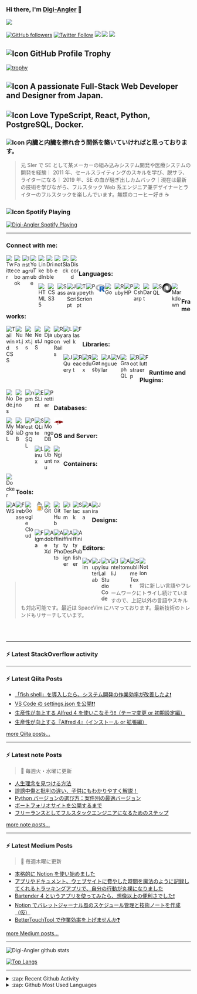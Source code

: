 ### Hi there, I'm [Digi-Angler](https://note.com/digiangler777) 👋

[<img src="https://github.com/digiangler/digiangler/blob/master/assets/img/2021_twitter-banner-02-04.png" />](https://github.com/digiangler)

[![GitHub followers](https://img.shields.io/github/followers/digiangler?style=for-the-badge)](https://github.com/digiangler)
[![Twitter Follow](https://img.shields.io/twitter/follow/digiangler?color=1DA1F2&logo=Twitter&style=for-the-badge)](https://twitter.com/intent/follow?original_referer=https%3A%2F%2Fgithub.com%2Fdigiangler&screen_name=digiangler)
[<img src="https://img.shields.io/badge/medium-%2312100E.svg?&style=for-the-badge&logo=medium&logoColor=white" />](https://medium.com/@digiangler)
[<img src="https://img.shields.io/badge/slack-%234A154B.svg?&style=for-the-badge&logo=slack&logoColor=white" />][slack]
[<img src="https://img.shields.io/badge/discord-%237289DA.svg?&style=for-the-badge&logo=discord&logoColor=white" />][discord]

## <img alt="Icon" width="26px" src="https://cdn.icon-icons.com/icons2/1358/PNG/512/if-advantage-quality-1034364_88845.png" /> GitHub Profile Trophy

[![trophy](https://github-profile-trophy.vercel.app/?username=digiangler&theme=radical)](https://github.com/ryo-ma/github-profile-trophy)

## <img alt="Icon" width="26px" src="https://cdn.icon-icons.com/icons2/966/PNG/128/News_icon-icons.com_74697.png" /> A passionate Full-Stack Web Developer and Designer from Japan.

## <img alt="Icon" width="26px" src="https://cdn.icon-icons.com/icons2/966/PNG/128/ERP_icon-icons.com_74692.png" /> Love TypeScript, React, Python, PostgreSQL, Docker.

### <img alt="Icon" width="26px" src="https://cdn.icon-icons.com/icons2/966/PNG/128/ManageUsers_icon-icons.com_74696.png" /> 内臓と内臓を擦れ合う関係を築いていければと思っております。

> 元 SIer で SE として某メーカーの組み込みシステム開発や医療システムの開発を経験｜ 2011 年、セールスライティングのスキルを学び、脱サラ、ライターになる｜ 2019 年、SE の血が騒ぎ出しカムバック｜現在は最新の技術を学びながら、フルスタック Web 系エンジニア兼デザイナーとライターのフルスタックを楽しんでいます。無類のコーヒー好き ☕️
> <br />

### <img alt="Icon" width="26px" src="https://cdn.icon-icons.com/icons2/3053/PNG/512/spotify_alt_macos_bigsur_icon_189704.png" /> Spotify Playing

[<img src="https://spotify-now-playing-seven.vercel.app/api/spotify-playing" alt="Digi-Angler Spotify Playing" width="350" />](https://open.spotify.com/user/7zkt2748z5boqwalbplgbmnbx)

---

### Connect with me:

[<img align="left" alt="Twitter" width="22px" src="https://cdn.icon-icons.com/icons2/836/PNG/512/Twitter_icon-icons.com_66803.png" />][twitter]

[<img align="left" alt="Facebook" width="22px" src="https://cdn.icon-icons.com/icons2/836/PNG/512/Facebook_icon-icons.com_66805.png" />][facebook]

[<img align="left" alt="Instagram" width="22px" src="https://cdn.icon-icons.com/icons2/2699/PNG/512/instagram_logo_icon_168715.png" />][instagram]

[<img align="left" alt="YouTube" width="22px" src="https://cdn.icon-icons.com/icons2/836/PNG/512/Youtube_icon-icons.com_66802.png" />][youtube]

[<img align="left" alt="LinkedIn" width="22px" src="https://cdn.icon-icons.com/icons2/2037/PNG/512/in_linked_linkedin_media_social_icon_124259.png" />][linkedin]

[<img align="left" alt="Dribbble" width="22px" src="https://cdn.icon-icons.com/icons2/1584/PNG/512/3721682-dribbble_108057.png" />][dribbble]

[<img align="left" alt="note" width="22px" src="https://d2l930y2yx77uc.cloudfront.net/assets/default/default_note_logo-100a27d592505c50c29b032c0554570c955f312b8937727c8777fd87b3068c71.png" />][note]

[<img align="left" alt="Slack" width="22px" src="https://cdn.icon-icons.com/icons2/2108/PNG/512/slack_icon_130829.png" />][slack]

[<img align="left" alt="Discord" width="22px" src="https://cdn.icon-icons.com/icons2/3053/PNG/512/discord_alt_macos_bigsur_icon_190236.png" />][discord]

<br />

### Languages:

[<img align="left" alt="HTML5" width="26px" src="https://cdn.icon-icons.com/icons2/2415/PNG/512/html_original_wordmark_logo_icon_146478.png" />][html5]

[<img align="left" alt="CSS3" width="26px" src="https://cdn.icon-icons.com/icons2/2415/PNG/512/css_original_wordmark_logo_icon_146576.png" />][css3]

[<img align="left" alt="Sass" width="26px" src="https://cdn.icon-icons.com/icons2/2415/PNG/512/sass_original_logo_icon_146350.png" />][sass]

[<img align="left" alt="JavaScript" width="26px" src="https://cdn.icon-icons.com/icons2/2415/PNG/512/javascript_original_logo_icon_146455.png" />][javascript]

[<img align="left" alt="TypeScript" width="26px" src="https://cdn.icon-icons.com/icons2/2415/PNG/512/typescript_plain_logo_icon_146316.png" />][typescript]

[<img align="left" alt="Python" width="26px" src="https://cdn.icon-icons.com/icons2/2415/PNG/512/python_original_logo_icon_146381.png" />][python]

[<img align="left" alt="R" width="26px" src="https://raw.githubusercontent.com/github/explore/80688e429a7d4ef2fca1e82350fe8e3517d3494d/topics/r/r.png" />][r]

[<img align="left" alt="Go" width="26px" src="https://cdn.icon-icons.com/icons2/2699/PNG/512/golang_logo_icon_171073.png" />][go]

[<img align="left" alt="Ruby" width="26px" src="https://cdn.icon-icons.com/icons2/2107/PNG/512/file_type_ruby_icon_130186.png" />][ruby]

[<img align="left" alt="PHP" width="26px" src="https://cdn.icon-icons.com/icons2/2107/PNG/512/file_type_php_icon_130266.png" />][php]

[<img align="left" alt="Csharp" width="26px" src="https://cdn.icon-icons.com/icons2/2415/PNG/512/csharp_original_logo_icon_146578.png" />][csharp]

[<img align="left" alt="Dart" width="26px" src="https://cdn.icon-icons.com/icons2/2107/PNG/512/file_type_ng_component_dart_icon_130352.png" />][dart]

[<img align="left" alt="SQL" width="26px" src="https://cdn.icon-icons.com/icons2/9/PNG/256/sql_racer_gamedatabase_sql_1526.png" />][sql]

[<img align="left" alt="JSON" width="26px" src="https://raw.githubusercontent.com/github/explore/80688e429a7d4ef2fca1e82350fe8e3517d3494d/topics/json/json.png" />][json]

[<img align="left" alt="Markdown" width="26px" src="https://img.icons8.com/ios-filled/50/000000/markdown.png" />][markdown]

<br />

### Frameworks:

[<img align="left" alt="Tailwind CSS" width="26px" src="https://cdn.icon-icons.com/icons2/2107/PNG/512/file_type_tailwind_icon_130128.png" />][tailwindcss]

[<img align="left" alt="Nuxt.js" width="26px" src="https://cdn.icon-icons.com/icons2/2107/PNG/512/file_type_nuxt_icon_130293.png" />][nuxtjs]

[<img align="left" alt="Next.js" width="26px" src="https://cdn.icon-icons.com/icons2/2389/PNG/512/next_js_logo_icon_145038.png" />][nextjs]

[<img align="left" alt="NestJS" width="26px" src="https://cdn.icon-icons.com/icons2/2699/PNG/512/nestjs_logo_icon_168087.png" />][nestjs]

[<img align="left" alt="Django" width="26px" src="https://cdn.icon-icons.com/icons2/2107/PNG/512/file_type_django_icon_130645.png" />][django]

[<img align="left" alt="Ruby on Rails" width="26px" src="https://cdn.icon-icons.com/icons2/2415/PNG/512/rails_plain_wordmark_logo_icon_146377.png" />][rails]

[<img align="left" alt="Laravel" width="26px" src="https://cdn.icon-icons.com/icons2/2699/PNG/512/laravel_logo_icon_168331.png" />][laravel]

[<img align="left" alt="Flask" width="26px" src="https://cdn.icon-icons.com/icons2/2699/PNG/512/pocoo_flask_logo_icon_168045.png" />][flask]

<br />

### Libraries:

[<img align="left" alt="JQuery" width="26px" src="https://cdn.icon-icons.com/icons2/2415/PNG/512/jquery_plain_logo_icon_146444.png" />][jquery]

[<img align="left" alt="React" width="26px" src="https://cdn.icon-icons.com/icons2/2415/PNG/512/react_original_logo_icon_146374.png" />][react]

[<img align="left" alt="Redux" width="26px" src="https://cdn.icon-icons.com/icons2/2415/PNG/512/redux_original_logo_icon_146365.png" />][redux]

[<img align="left" alt="Gatsby" width="26px" src="https://img.icons8.com/color/48/000000/gatsbyjs.png" />][gatsby]

[<img align="left" alt="Angular" width="26px" src="https://cdn.icon-icons.com/icons2/2699/PNG/512/angular_logo_icon_169595.png" />][angular]

[<img align="left" alt="Vue" width="26px" src="https://cdn.icon-icons.com/icons2/2107/PNG/512/file_type_vue_icon_130078.png" />][vue]

[<img align="left" alt="GraphQL" width="26px" src="https://cdn.icon-icons.com/icons2/2107/PNG/512/file_type_graphql_icon_130564.png" />][graphql]

[<img align="left" alt="Bootstrap" width="26px" src="https://cdn.icon-icons.com/icons2/2415/PNG/512/bootstrap_plain_logo_icon_146619.png" />][bootstrap]

[<img align="left" alt="Flutter" width="26px" src="https://cdn.icon-icons.com/icons2/2107/PNG/512/file_type_flutter_icon_130599.png" />][flutter]

<br />

### Runtime and Plugins:

[<img align="left" alt="Node.js" width="26px" src="https://cdn.icon-icons.com/icons2/2415/PNG/512/nodejs_original_wordmark_logo_icon_146412.png" />][node]

[<img align="left" alt="Deno" width="26px" src="https://cdn.icon-icons.com/icons2/2389/PNG/512/deno_logo_icon_145346.png" />][deno]

[<img align="left" alt="npm" width="26px" src="https://cdn.icon-icons.com/icons2/2415/PNG/512/npm_original_wordmark_logo_icon_146402.png" />][npm]

[<img align="left" alt="ESLint" width="26px" src="https://cdn.icon-icons.com/icons2/2107/PNG/512/file_type_eslint_icon_130613.png" />][eslint]

[<img align="left" alt="Prettier" width="26px" src="https://cdn.icon-icons.com/icons2/2107/PNG/512/file_type_prettier_icon_130235.png" />][prettier]

<br />

### Databases:

[<img align="left" alt="MySQL" width="26px" src="https://cdn.icon-icons.com/icons2/2415/PNG/512/mysql_original_wordmark_logo_icon_146417.png" />][mysql]

[<img align="left" alt="MariaDB" width="26px" src="https://cdn.icon-icons.com/icons2/2699/PNG/512/mariadb_logo_icon_168996.png" />][mariadb]

[<img align="left" alt="PostgreSQL" width="26px" src="https://cdn.icon-icons.com/icons2/2415/PNG/512/postgresql_plain_wordmark_logo_icon_146390.png" />][postgresql]

[<img align="left" alt="SQLite" width="26px" src="https://cdn.icon-icons.com/icons2/2699/PNG/512/sqlite_logo_icon_170706.png" />][sqlite]

[<img align="left" alt="MongoDB" width="26px" src="https://cdn.icon-icons.com/icons2/2415/PNG/512/mongodb_original_wordmark_logo_icon_146425.png" />][mongodb]

[<img align="left" alt="Mongoose" width="26px" src="https://raw.githubusercontent.com/github/explore/80688e429a7d4ef2fca1e82350fe8e3517d3494d/topics/mongoose/mongoose.png" />][mongoose]

<br />

### OS and Server:

[<img align="left" alt="Linux" width="26px" src="https://cdn.icon-icons.com/icons2/1159/PNG/256/linux_81610.png" />][linux]

[<img align="left" alt="Ubuntu" width="26px" src="https://cdn.icon-icons.com/icons2/70/PNG/512/ubuntu_14143.png" />][ubuntu]

[<img align="left" alt="Nginx" width="26px" src="https://cdn.icon-icons.com/icons2/2699/PNG/512/nginx_logo_icon_169915.png" />][nginx]

<br />

### Containers:

[<img align="left" alt="Docker" width="26px" src="https://cdn.icon-icons.com/icons2/2415/PNG/512/docker_original_wordmark_logo_icon_146557.png" />][docker]

<br />

### Tools:

[<img align="left" alt="AWS" width="26px" src="https://cdn.icon-icons.com/icons2/122/PNG/512/aws_socialnetwork_19992.png" />][aws]

[<img align="left" alt="Firebase" width="26px" src="https://cdn.icon-icons.com/icons2/2107/PNG/512/file_type_firebase_icon_130606.png" />][firebase]

[<img align="left" alt="Google Cloud" width="26px" src="https://cdn.icon-icons.com/icons2/2699/PNG/512/google_cloud_logo_icon_171058.png" />][googlecloud]

[<img align="left" alt="Homebrew" width="26px" src="https://raw.githubusercontent.com/github/explore/80688e429a7d4ef2fca1e82350fe8e3517d3494d/topics/homebrew/homebrew.png" />][homebrew]

[<img align="left" alt="Git" width="26px" src="https://cdn.icon-icons.com/icons2/2415/PNG/512/git_original_wordmark_logo_icon_146510.png" />][git]

[<img align="left" alt="GitHub" width="26px" src="https://cdn.icon-icons.com/icons2/2699/PNG/512/github_logo_icon_169115.png" />][github]

[<img align="left" alt="iTerm" width="26px" src="https://cdn.icon-icons.com/icons2/2667/PNG/512/iterm_terminal_icon_161274.png" />][iterm]

[<img align="left" alt="Slack" width="26px" src="https://cdn.icon-icons.com/icons2/3053/PNG/512/slack_macos_bigsur_icon_189725.png" />][slack]

[<img align="left" alt="Asana" width="26px" src="https://cdn.icon-icons.com/icons2/2699/PNG/512/asana_logo_icon_167830.png" />][asana]

[<img align="left" alt="Jira" width="26px" src="https://cdn.icon-icons.com/icons2/2699/PNG/512/atlassian_jira_logo_icon_170511.png" />][jira]

<br />

### Designs:

[<img align="left" alt="Figma" width="26px" src="https://cdn.icon-icons.com/icons2/3053/PNG/512/figma_macos_bigsur_icon_190183.png" />][figma]

[<img align="left" alt="Adobe Xd" width="26px" src="https://cdn.icon-icons.com/icons2/3053/PNG/512/adobe_xd_macos_bigsur_icon_190424.png" />][figma]

[<img align="left" alt="Affinity Photo" width="26px" src="https://cdn.icon-icons.com/icons2/3053/PNG/512/affinity_photo_macos_bigsur_icon_190421.png" />][affinityphoto]

[<img align="left" alt="Affinity Designer" width="26px" src="https://cdn.icon-icons.com/icons2/3053/PNG/512/affinity_designer_macos_bigsur_icon_189486.png" />][affinitydesigner]

[<img align="left" alt="Affinity Publisher" width="26px" src="https://cdn.icon-icons.com/icons2/3053/PNG/512/affinity_publisher_macos_bigsur_icon_190419.png" />][affinitypublisher]

<br />

### Editors:

[<img align="left" alt="Vim" width="26px" src="https://cdn.icon-icons.com/icons2/2415/PNG/512/vim_original_logo_icon_146312.png" />][vim]

[<img align="left" alt="JupyterLab" width="26px" src="https://cdn.icon-icons.com/icons2/2107/PNG/512/file_type_jupyter_icon_130494.png" />][jupyter]

[<img align="left" alt="Visual Studio Code" width="26px" src="https://cdn.icon-icons.com/icons2/3053/PNG/512/microsoft_visual_studio_code_alt_macos_bigsur_icon_189951.png" />][vscode]

[<img align="left" alt="IntelliJ" width="26px" src="https://cdn.icon-icons.com/icons2/3053/PNG/512/intellij_macos_bigsur_icon_190061.png" />][intellij]

[<img align="left" alt="Atom" width="26px" src="https://cdn.icon-icons.com/icons2/1495/PNG/512/atom_103345.png" />][atom]

[<img align="left" alt="Sublime Text" width="26px" src="https://cdn.icon-icons.com/icons2/3053/PNG/512/sublime_text_macos_bigsur_icon_189685.png" />][sublimetext]

[<img align="left" alt="Notion" width="26px" src="https://cdn.icon-icons.com/icons2/3053/PNG/512/notion_alt_macos_bigsur_icon_189899.png" />][notion]

<br />
<br />
<br />

> 常に新しい言語やフレームワークにトライし続けていますので、上記以外の言語やスキルも対応可能です。最近は SpaceVim にハマっております。最新技術のトレンドもリサーチしています。

<br />
<br />

---

### :zap: Latest StackOverflow activity

<!-- STACKOVERFLOW:START -->
<!-- STACKOVERFLOW:END -->

---

### :zap: Latest Qiita Posts

<!-- QIITA:START -->
- [「fish shell」を導入したら、システム開発の作業効率が改善したよ❗](https://qiita.com/digiangler/items/d961f208044913f16416)
- [VS Code の settings.json を公開❗❗](https://qiita.com/digiangler/items/48c7a1aa007f74f589b9)
- [生産性が向上する Alfred 4 を使いこなそう❗（テーマ変更 or 初期設定編）](https://qiita.com/digiangler/items/5623709e66676ea98e88)
- [生産性が向上する『Alfred 4』（インストール or 拡張編）](https://qiita.com/digiangler/items/17febe259dd6efbcd608)
<!-- QIITA:END -->

[more Qiita posts...](https://qiita.com/digiangler)

---

### :zap: Latest note Posts

> 📌 毎週火・水曜に更新

<!-- NOTE:START -->
- [人生理念を見つける方法](https://note.com/digiangler777/n/n26435a97262a)
- [誹謗中傷と批判の違い、子供にもわかりやすく解説！](https://note.com/digiangler777/n/n7726b7b9a462)
- [Python バージョンの選び方：案件別の最適バージョン](https://note.com/digiangler777/n/ndb75785e2548)
- [ポートフォリオサイトを公開するまで](https://note.com/digiangler777/n/n97e4969a634a)
- [フリーランスとしてフルスタックエンジニアになるためのステップ](https://note.com/digiangler777/n/n031200d891b5)
<!-- NOTE:END -->

[more note posts...](https://note.com/digiangler777)

---

### :zap: Latest Medium Posts

> 📌 毎週木曜に更新

<!-- MEDIUM:START -->
- [本格的に Notion を使い始めました](https://digiangler.medium.com/%E6%9C%AC%E6%A0%BC%E7%9A%84%E3%81%AB-notion-%E3%82%92%E4%BD%BF%E3%81%84%E5%A7%8B%E3%82%81%E3%81%BE%E3%81%97%E3%81%9F-7300be0ce79?source=rss-4f4f58d46ad9------2)
- [アプリやドキュメント、ウェブサイトに費やした時間を魔法のように記録してくれるトラッキングアプリで、自分の行動が丸裸になりました](https://digiangler.medium.com/%E3%82%A2%E3%83%97%E3%83%AA%E3%82%84%E3%83%89%E3%82%AD%E3%83%A5%E3%83%A1%E3%83%B3%E3%83%88-%E3%82%A6%E3%82%A7%E3%83%96%E3%82%B5%E3%82%A4%E3%83%88%E3%81%AB%E8%B2%BB%E3%82%84%E3%81%97%E3%81%9F%E6%99%82%E9%96%93%E3%82%92%E9%AD%94%E6%B3%95%E3%81%AE%E3%82%88%E3%81%86%E3%81%AB%E8%A8%98%E9%8C%B2%E3%81%97%E3%81%A6%E3%81%8F%E3%82%8C%E3%82%8B%E3%83%88%E3%83%A9%E3%83%83%E3%82%AD%E3%83%B3%E3%82%B0%E3%82%A2%E3%83%97%E3%83%AA%E3%81%A7-%E8%87%AA%E5%88%86%E3%81%AE%E8%A1%8C%E5%8B%95%E3%81%8C%E4%B8%B8%E8%A3%B8%E3%81%AB%E3%81%AA%E3%82%8A%E3%81%BE%E3%81%97%E3%81%9F-ca51d2d6761f?source=rss-4f4f58d46ad9------2)
- [Bartender 4 というアプリを使ってみたら、想像以上の便利さでした❗](https://digiangler.medium.com/bartender-4-%E3%81%A8%E3%81%84%E3%81%86%E3%82%A2%E3%83%97%E3%83%AA%E3%82%92%E4%BD%BF%E3%81%A3%E3%81%A6%E3%81%BF%E3%81%9F%E3%82%89-%E6%83%B3%E5%83%8F%E4%BB%A5%E4%B8%8A%E3%81%AE%E4%BE%BF%E5%88%A9%E3%81%95%E3%81%A7%E3%81%97%E3%81%9F-85207fe07543?source=rss-4f4f58d46ad9------2)
- [Notion でバレットジャーナル風のスケジュール管理と技術ノートを作成（仮）](https://digiangler.medium.com/notion-%E3%81%A7%E3%83%90%E3%83%AC%E3%83%83%E3%83%88%E3%82%B8%E3%83%A3%E3%83%BC%E3%83%8A%E3%83%AB%E9%A2%A8%E3%81%AE%E3%82%B9%E3%82%B1%E3%82%B8%E3%83%A5%E3%83%BC%E3%83%AB%E7%AE%A1%E7%90%86%E3%81%A8%E6%8A%80%E8%A1%93%E3%83%8E%E3%83%BC%E3%83%88%E3%82%92%E4%BD%9C%E6%88%90-%E4%BB%AE-1b43a6a4f751?source=rss-4f4f58d46ad9------2)
- [BetterTouchTool で作業効率を上げませんか❓](https://digiangler.medium.com/bettertouchtool-%E3%81%A7%E4%BD%9C%E6%A5%AD%E5%8A%B9%E7%8E%87%E3%82%92%E4%B8%8A%E3%81%92%E3%81%BE%E3%81%9B%E3%82%93%E3%81%8B-3e928a4cfedc?source=rss-4f4f58d46ad9------2)
<!-- MEDIUM:END -->

[more Medium posts...](https://medium.com/@digiangler)

---

![Digi-Angler github stats](https://github-readme-stats.digiangler.vercel.app/api?username=digiangler&show_icons=true&theme=dracula)

[![Top Langs](https://github-readme-stats.digiangler.vercel.app/api/top-langs/?username=digiangler&show_icons=true&theme=dracula)](https://github.com/anuraghazra/github-readme-stats)

---

<details>
  <summary>:zap: Recent Github Activity</summary>
<!--START_SECTION:activity-->
<!--END_SECTION:activity-->
</details>

<details>
  <summary>:zap: Github Most Used Languages</summary>

[![Top Langs](https://github-readme-stats.digiangler.vercel.app/api/top-langs/?username=anuraghazra&layout=compact&show_icons=true&theme=dracula)](https://github.com/anuraghazra/github-readme-stats)

</details>

[note]: https://note.com/digiangler777
[twitter]: https://twitter.com/digiangler
[facebook]: https://facebook.com
[youtube]: https://youtube.com
[instagram]: https://instagram.com/digi_angler
[linkedin]: https://linkedin.com/in/digiangler
[dribbble]: https://dribbble.com/digi-angler
[slack]: https://join.slack.com/t/otorosecretstyles/shared_invite/zt-gm2ovk76-vgttyWrCv7N5tIFHbaVA1Q
[discord]: https://discord.gg/yw9bZJ
[html5]: https://www.w3.org/TR/html53
[css3]: https://www.w3.org/TR/CSS2
[sass]: https://sass-lang.com
[javascript]: https://developer.mozilla.org/en-US/docs/Web/JavaScript
[typescript]: https://www.typescriptlang.org
[python]: https://www.python.org
[r]: https://cran.r-project.org
[go]: https://go.dev
[php]: https://www.php.net
[ruby]: https://www.ruby-lang.org/ja
[csharp]: https://docs.microsoft.com/en-us/dotnet/csharp
[dart]: https://dart.dev/
[sql]: https://ja.wikipedia.org/wiki/SQL
[json]: https://www.json.org/json-en.html
[markdown]: https://daringfireball.net/projects/markdown
[tailwindcss]: https://tailwindcss.com
[nuxtjs]: https://nuxtjs.org
[nextjs]: https://nextjs.org
[nestjs]: https://nestjs.com
[django]: https://www.djangoproject.com
[rails]: https://rubyonrails.org
[laravel]: https://laravel.com
[flask]: https://flask.palletsprojects.com/en/1.1.x
[jquery]: https://jquery.com
[react]: https://reactjs.org
[redux]: https://redux.js.org
[gatsby]: https://www.gatsbyjs.com
[angular]: https://angular.io
[vue]: https://vuejs.org
[graphql]: https://graphql.org
[bootstrap]: https://getbootstrap.com
[flutter]: https://flutter.dev
[node]: https://nodejs.org/en
[deno]: https://deno.land
[npm]: https://www.npmjs.com
[eslint]: https://eslint.org
[prettier]: https://prettier.io
[mysql]: https://www.mysql.com
[mariadb]: https://mariadb.com
[postgresql]: https://www.postgresql.org
[sqlite]: https://www.sqlite.org
[mongodb]: https://www.mongodb.com
[mongoose]: https://mongoosejs.com
[linux]: https://www.kernel.org
[ubuntu]: https://ubuntu.com
[nginx]: https://www.nginx.com
[aws]: https://aws.amazon.com/
[googlecloud]: https://cloud.google.com
[firebase]: https://firebase.google.com
[homebrew]: https://brew.sh
[docker]: https://www.docker.com
[git]: https://git-scm.com
[github]: https://github.com
[iterm]: https://ja.wikipedia.org/wiki/%E3%82%BF%E3%83%BC%E3%83%9F%E3%83%8A%E3%83%AB_(macOS)
[slack]: https://app.slack.com
[asana]: https://app.asana.com
[jira]: https://digi-angler.atlassian.net/jira
[vim]: https://www.vim.org
[jupyter]: https://jupyter.org
[figma]: https://www.figma.com
[xd]: https://www.figma.com
[affinityphoto]: https://affinity.serif.com/ja-jp/photo
[affinitydesigner]: https://affinity.serif.com/ja-jp/designer
[affinitypublisher]: https://affinity.serif.com/ja-jp/publisher
[vscode]: https://azure.microsoft.com/ja-jp/products/visual-studio-code
[intellij]: https://www.jetbrains.com/ja-jp/idea
[atom]: https://atom.io
[sublimetext]: https://www.sublimetext.com
[notion]: https://www.notion.so
